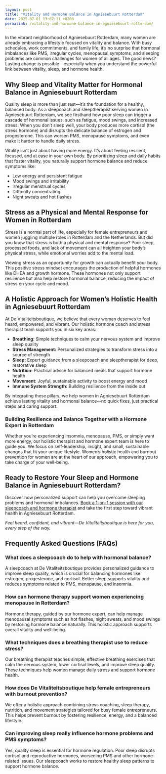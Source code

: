 ```yaml
---
layout: post
title: "Vitality and Hormone Balance in Agniesebuurt Rotterdam"
date: 2025-07-01 13:07:11 +0200
permalink: /vitality-and-hormone-balance-in-agniesebuurt-rotterdam/
---
```

In the vibrant neighborhood of Agniesebuurt Rotterdam, many women are already embracing a lifestyle focused on vitality and balance. With busy schedules, work commitments, and family life, it’s no surprise that hormonal imbalances like PMS, irregular cycles, menopausal symptoms, and sleeping problems are common challenges for women of all ages. The good news? Lasting change is possible—especially when you understand the powerful link between vitality, sleep, and hormone health.

## Why Sleep and Vitality Matter for Hormonal Balance in Agniesebuurt Rotterdam

Quality sleep is more than just rest—it’s the foundation for a healthy, balanced body. As a sleepcoach and sleeptherapist serving women in Agniesebuurt Rotterdam, we see firsthand how poor sleep can trigger a cascade of hormonal issues, such as fatigue, mood swings, and increased stress. When you don’t sleep well, your body produces more cortisol (the stress hormone) and disrupts the delicate balance of estrogen and progesterone. This can worsen PMS, menopause symptoms, and even make it harder to handle daily stress.

Vitality isn’t just about having more energy. It’s about feeling resilient, focused, and at ease in your own body. By prioritizing sleep and daily habits that foster vitality, you naturally support hormone balance and reduce symptoms like:

- Low energy and persistent fatigue  
- Mood swings and irritability  
- Irregular menstrual cycles  
- Difficulty concentrating  
- Night sweats and hot flashes

## Stress as a Physical and Mental Response for Women in Rotterdam

Stress is a normal part of life, especially for female entrepreneurs and women juggling multiple roles in Rotterdam and the Netherlands. But did you know that stress is both a physical and mental response? Poor sleep, processed foods, and lack of movement can all heighten your body’s physical stress, while emotional worries add to the mental load.

Viewing stress as an opportunity for growth can actually benefit your body. This positive stress mindset encourages the production of helpful hormones like DHEA and growth hormone. These hormones not only support resilience but also help restore hormonal balance, reducing the impact of stress on your cycle and mood.

## A Holistic Approach for Women’s Holistic Health in Agniesebuurt Rotterdam

At De Vitaliteitsboutique, we believe that every woman deserves to feel heard, empowered, and vibrant. Our holistic hormone coach and stress therapist team supports you in six key areas:

- **Breathing:** Simple techniques to calm your nervous system and improve sleep quality  
- **Stress Management:** Personalized strategies to transform stress into a source of strength  
- **Sleep:** Expert guidance from a sleepcoach and sleeptherapist for deep, restorative sleep  
- **Nutrition:** Practical advice for balanced meals that support hormone health  
- **Movement:** Joyful, sustainable activity to boost energy and mood  
- **Immune System Strength:** Building resilience from the inside out

By integrating these pillars, we help women in Agniesebuurt Rotterdam achieve lasting vitality and hormonal balance—no quick fixes, just practical steps and caring support.

### Building Resilience and Balance Together with a Hormone Expert in Rotterdam

Whether you’re experiencing insomnia, menopause, PMS, or simply want more energy, our holistic therapist and hormone expert team is here to guide you. We focus on self-leadership, insight, and small, sustainable changes that fit your unique lifestyle. Women’s holistic health and burnout prevention for women are at the heart of our approach, empowering you to take charge of your well-being.

## Ready to Restore Your Sleep and Hormone Balance in Agniesebuurt Rotterdam?

Discover how personalized support can help you overcome sleeping problems and hormonal imbalances. [Book a 1-on-1 session with our sleepcoach and hormone therapist](https://devitaliteitsboutique.nl/slaapproblemen-1-op-1-begeleiding/) and take the first step toward vibrant health in Agniesebuurt Rotterdam.

*Feel heard, confident, and vibrant—De Vitaliteitsboutique is here for you, every step of the way.*

## Frequently Asked Questions (FAQs)

### What does a sleepcoach do to help with hormonal balance?

A sleepcoach at De Vitaliteitsboutique provides personalized guidance to improve sleep quality, which is crucial for balancing hormones like estrogen, progesterone, and cortisol. Better sleep supports vitality and reduces symptoms related to PMS, menopause, and insomnia.

### How can hormone therapy support women experiencing menopause in Rotterdam?

Hormone therapy, guided by our hormone expert, can help manage menopausal symptoms such as hot flashes, night sweats, and mood swings by restoring hormone balance naturally. This holistic approach supports overall vitality and well-being.

### What techniques does a breathing therapist use to reduce stress?

Our breathing therapist teaches simple, effective breathing exercises that calm the nervous system, lower cortisol levels, and improve sleep quality. These techniques help women manage daily stress and support hormone health.

### How does De Vitaliteitsboutique help female entrepreneurs with burnout prevention?

We offer a holistic approach combining stress coaching, sleep therapy, nutrition, and movement strategies tailored for busy female entrepreneurs. This helps prevent burnout by fostering resilience, energy, and a balanced lifestyle.

### Can improving sleep really influence hormone problems and PMS symptoms?

Yes, quality sleep is essential for hormone regulation. Poor sleep disrupts cortisol and reproductive hormones, worsening PMS and other hormone-related issues. Our sleepcoach works to restore healthy sleep patterns to support hormone balance.

<script type="application/ld+json">
{
  "@context": "https://schema.org",
  "@type": "BlogPosting",
  "headline": "Vitality and Hormone Balance in Agniesebuurt Rotterdam",
  "description": "Explore how women in Agniesebuurt Rotterdam can enhance vitality and hormone balance through personalized sleep and stress coaching, hormone therapy, and holistic guidance.",
  "author": {
    "@type": "Person",
    "name": "De Vitaliteitsboutique",
    "description": "At De Vitaliteitsboutique, we empower women to enhance their vitality through personalized, practical guidance in six key areas: breathing, stress management, sleep, nutrition, movement, and immune system strength. Our holistic approach fosters lasting energy, resilience, and balance with a calm, caring method."
  },
  "publisher": {
    "@type": "Person",
    "name": "De Vitaliteitsboutique"
  },
  "datePublished": "2024-06-01",
  "mainEntityOfPage": {
    "@type": "WebPage",
    "@id": "https://devitaliteitsboutique.nl/blog/vitality-and-hormone-balance-agniesebuurt-rotterdam"
  },
  "keywords": "Sleepcoach, Sleeptherapist, Hormone therapist, Hormone expert, Stress therapist, stress coach, breathing therapist, Holistic hormone coach, Vitality, Sleeping problems, Hormone problems, Menopause, PMS, Hormone balance, Sleep and hormones, Holistic therapist, insomnia, Women's holistic health, Burnout prevention for women, Work-life balance for women, Agniesebuurt Rotterdam"
}
</script>

<script type="application/ld+json">
{
  "@context": "https://schema.org",
  "@type": "FAQPage",
  "mainEntity": [
    {
      "@type": "Question",
      "name": "What does a sleepcoach do to help with hormonal balance?",
      "acceptedAnswer": {
        "@type": "Answer",
        "text": "A sleepcoach at De Vitaliteitsboutique provides personalized guidance to improve sleep quality, which is crucial for balancing hormones like estrogen, progesterone, and cortisol. Better sleep supports vitality and reduces symptoms related to PMS, menopause, and insomnia."
      }
    },
    {
      "@type": "Question",
      "name": "How can hormone therapy support women experiencing menopause in Rotterdam?",
      "acceptedAnswer": {
        "@type": "Answer",
        "text": "Hormone therapy, guided by our hormone expert, can help manage menopausal symptoms such as hot flashes, night sweats, and mood swings by restoring hormone balance naturally. This holistic approach supports overall vitality and well-being."
      }
    },
    {
      "@type": "Question",
      "name": "What techniques does a breathing therapist use to reduce stress?",
      "acceptedAnswer": {
        "@type": "Answer",
        "text": "Our breathing therapist teaches simple, effective breathing exercises that calm the nervous system, lower cortisol levels, and improve sleep quality. These techniques help women manage daily stress and support hormone health."
      }
    },
    {
      "@type": "Question",
      "name": "How does De Vitaliteitsboutique help female entrepreneurs with burnout prevention?",
      "acceptedAnswer": {
        "@type": "Answer",
        "text": "We offer a holistic approach combining stress coaching, sleep therapy, nutrition, and movement strategies tailored for busy female entrepreneurs. This helps prevent burnout by fostering resilience, energy, and a balanced lifestyle."
      }
    },
    {
      "@type": "Question",
      "name": "Can improving sleep really influence hormone problems and PMS symptoms?",
      "acceptedAnswer": {
        "@type": "Answer",
        "text": "Yes, quality sleep is essential for hormone regulation. Poor sleep disrupts cortisol and reproductive hormones, worsening PMS and other hormone-related issues. Our sleepcoach works to restore healthy sleep patterns to support hormone balance."
      }
    }
  ]
}
</script>